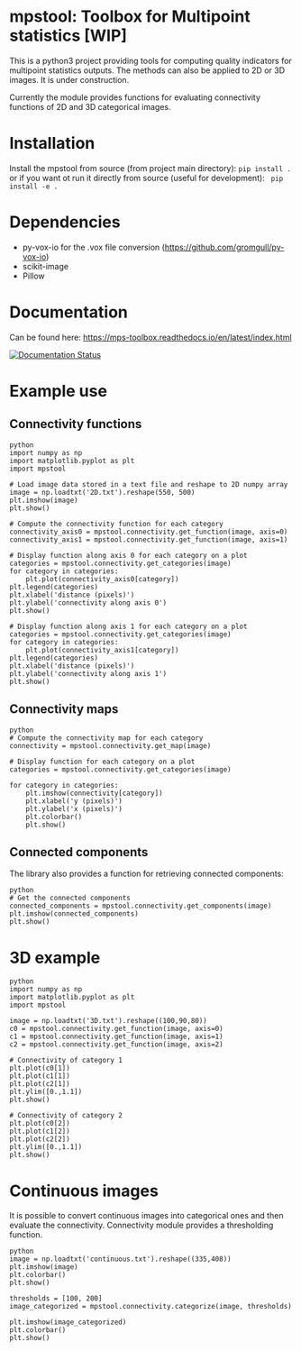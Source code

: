 # mpstool: Toolbox for Multipoint statistics [WIP]

This is a python3 project providing tools for computing quality indicators for multipoint statistics outputs.
The methods can also be applied to 2D or 3D images.
It is under construction.

Currently the module provides functions for evaluating connectivity functions of 2D and 3D categorical images.

# Installation
Install the mpstool from source (from project main directory):
`pip install .`
or if you want ot run it directly from source (useful for development):
` pip install -e .`

# Dependencies
- py-vox-io for the .vox file conversion (https://github.com/gromgull/py-vox-io)
- scikit-image
- Pillow

# Documentation

Can be found here: https://mps-toolbox.readthedocs.io/en/latest/index.html

[![Documentation Status](//readthedocs.org/projects/mps-toolbox/badge/?version=latest)](https://mps-toolbox.readthedocs.io/en/latest/?badge=latest)                

# Example use

## Connectivity functions
```
python
import numpy as np
import matplotlib.pyplot as plt
import mpstool

# Load image data stored in a text file and reshape to 2D numpy array
image = np.loadtxt('2D.txt').reshape(550, 500)
plt.imshow(image)
plt.show()

# Compute the connectivity function for each category
connectivity_axis0 = mpstool.connectivity.get_function(image, axis=0)
connectivity_axis1 = mpstool.connectivity.get_function(image, axis=1)

# Display function along axis 0 for each category on a plot
categories = mpstool.connectivity.get_categories(image)
for category in categories:
    plt.plot(connectivity_axis0[category])
plt.legend(categories)
plt.xlabel('distance (pixels)')
plt.ylabel('connectivity along axis 0')
plt.show()

# Display function along axis 1 for each category on a plot
categories = mpstool.connectivity.get_categories(image)
for category in categories:
    plt.plot(connectivity_axis1[category])
plt.legend(categories)
plt.xlabel('distance (pixels)')
plt.ylabel('connectivity along axis 1')
plt.show()
```

## Connectivity maps
```
python
# Compute the connectivity map for each category
connectivity = mpstool.connectivity.get_map(image)

# Display function for each category on a plot
categories = mpstool.connectivity.get_categories(image)

for category in categories:
    plt.imshow(connectivity[category])
    plt.xlabel('y (pixels)')
    plt.ylabel('x (pixels)')
    plt.colorbar()
    plt.show()
```


## Connected components
The library also provides a function for retrieving connected components:
```
python
# Get the connected components
connected_components = mpstool.connectivity.get_components(image)
plt.imshow(connected_components)
plt.show()
```

# 3D example

```
python
import numpy as np
import matplotlib.pyplot as plt
import mpstool

image = np.loadtxt('3D.txt').reshape((100,90,80))
c0 = mpstool.connectivity.get_function(image, axis=0)
c1 = mpstool.connectivity.get_function(image, axis=1)
c2 = mpstool.connectivity.get_function(image, axis=2)

# Connectivity of category 1
plt.plot(c0[1])
plt.plot(c1[1])
plt.plot(c2[1])
plt.ylim([0.,1.1])
plt.show()

# Connectivity of category 2
plt.plot(c0[2])
plt.plot(c1[2])
plt.plot(c2[2])
plt.ylim([0.,1.1])
plt.show()
```

# Continuous images

It is possible to convert continuous images into categorical ones and then evaluate the connectivity.
Connectivity module provides a thresholding function.

```
python
image = np.loadtxt('continuous.txt').reshape((335,408))
plt.imshow(image)
plt.colorbar()
plt.show()

thresholds = [100, 200]
image_categorized = mpstool.connectivity.categorize(image, thresholds)

plt.imshow(image_categorized)
plt.colorbar()
plt.show()
```

